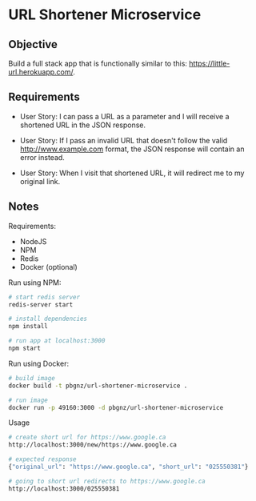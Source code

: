 # URL Shortener Microservice

## Objective

Build a full stack app that is functionally similar to this: https://little-url.herokuapp.com/.

## Requirements

* User Story: I can pass a URL as a parameter and I will receive a shortened URL in the JSON response.

* User Story: If I pass an invalid URL that doesn't follow the valid http://www.example.com format, the JSON response will contain an error instead.

* User Story: When I visit that shortened URL, it will redirect me to my original link.

## Notes

Requirements:
- NodeJS
- NPM
- Redis
- Docker (optional)

Run using NPM:
```bash
# start redis server
redis-server start

# install dependencies
npm install

# run app at localhost:3000
npm start
```

Run using Docker:
```bash
# build image
docker build -t pbgnz/url-shortener-microservice .

# run image
docker run -p 49160:3000 -d pbgnz/url-shortener-microservice
```

Usage
```bash
# create short url for https://www.google.ca
http://localhost:3000/new/https://www.google.ca

# expected response
{"original_url": "https://www.google.ca", "short_url": "025550381"}

# going to short url redirects to https://www.google.ca
http://localhost:3000/025550381

```
